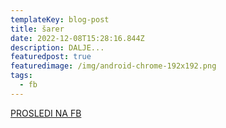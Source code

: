 ```yaml
---
templateKey: blog-post
title: šarer
date: 2022-12-08T15:28:16.844Z
description: DALJE...
featuredpost: true
featuredimage: /img/android-chrome-192x192.png
tags:
  - fb
---
```

[PROSLEDI NA FB](https://www.facebook.com/sharer/sharer.php?u=https://neschko-chat.netlify.app/)
